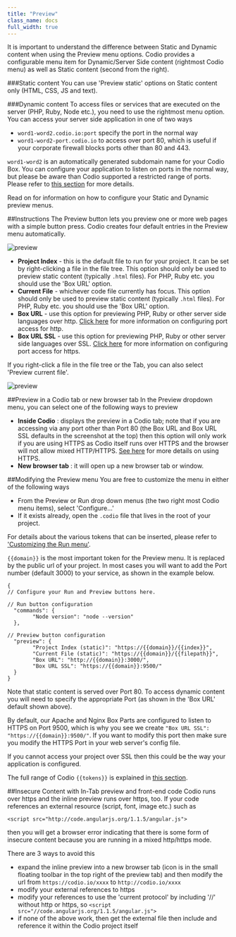 ```yaml
---
title: "Preview"
class_name: docs
full_width: true
---
```


It is important to understand the difference between Static and Dynamic content when using the Preview menu options. Codio provides a configurable menu item for Dynamic/Server Side content (rightmost Codio menu) as well as Static content (second from the right).

###Static content
You can use 'Preview static' options on Static content only (HTML, CSS, JS and text).

###Dynamic content
To access files or services that are executed on the server (PHP, Ruby, Node etc.), you need to use the rightmost menu option. You can access your server side application in one of two ways

- `word1-word2.codio.io:port` specify the port in the normal way
- `word1-word2-port.codio.io` to access over port 80, which is useful if your corporate firewall blocks ports other than 80 and 443.

`word1-word2` is an automatically generated subdomain name for your Codio Box. You can configure your application to listen on ports in the normal way, but please be aware than Codio supported a restricted range of ports. Please refer to [this section](/docs/boxes/ext-access) for more details.

Read on for information on how to configure your Static and Dynamic preview menus.

##Instructions
The Preview button lets you preview one or more web pages with a simple button press. Codio creates four default entries in the Preview menu automatically. 

![preview](/img/docs/preview-deploy.png)

- **Project Index** - this is the default file to run for your project. It can be set by right-clicking a file in the file tree. This option should only be used to preview static content (typically `.html` files). For PHP, Ruby etc. you should use the 'Box URL' option. 
- **Current File** - whichever code file currently has focus. This option should only be used to preview static content (typically `.html` files). For PHP, Ruby etc. you should use the 'Box URL' option. 
- **Box URL** - use this option for previewing PHP, Ruby or other server side languages over http. [Click here](/docs/boxes/ext-access) for more information on configuring port access for http.
- **Box URL SSL** - use this option for previewing PHP, Ruby or other server side languages over SSL. [Click here](/docs/boxes/ext-access) for more information on configuring port access for https.


If you right-click a file in the file tree or the Tab, you can also select 'Preview current file'.

![preview](/img/docs/preview-deploy-right-click.png)

##Preview in a Codio tab or new browser tab
In the Preview dropdown menu, you can select one of the following ways to preview

- **Inside Codio** : displays the preview in a Codio tab; note that if you are accessing via any port other than Port 80 (the Box URL and Box URL SSL defaults in the screenshot at the top) then this option will only work if you are using HTTPS as Codio itself runs over HTTPS and the browser will not allow mixed HTTP/HTTPS. [See here](/docs/boxes/ext-access) for more details on using HTTPS.
- **New browser tab** : it will open up a new browser tab or window.


##Modifying the Preview menu
You are free to customize the menu in either of the following ways

- From the Preview or Run drop down menus (the two right most Codio menu items), select 'Configure...'
- If it exists already, open the `.codio` file that lives in the root of your project. 

For details about the various tokens that can be inserted, please refer to ['Customizing the Run menu'](/docs/boxes/run). 

`{{domain}}` is the most important token for the Preview menu. It is replaced by the public url of your project. In most cases you will want to add the Port number (default 3000) to your service, as shown in the example below.

	{
	// Configure your Run and Preview buttons here.

	// Run button configuration
	  "commands": {
	        "Node version": "node --version"
	  },

	// Preview button configuration
	  "preview": {
	        "Project Index (static)": "https://{{domain}}/{{index}}",
	        "Current File (static)": "https://{{domain}}/{{filepath}}",
	        "Box URL": "http://{{domain}}:3000/",
	        "Box URL SSL": "https://{{domain}}:9500/"
	  }
	}

Note that static content is served over Port 80. To access dynamic content you will need to specify the appropriate Port (as shown in the 'Box URL' default shown above).

By default, our Apache and Nginx Box Parts are configured to listen to HTTPS on Port 9500, which is why you see we create `"Box URL SSL": "https://{{domain}}:9500/"`. If you want to modify this port then make sure you modify the HTTPS Port in your web server's config file.

If you cannot access your project over SSL then this could be the way your application is configured.

The full range of Codio `{{tokens}}` is explained in [this section](/docs/boxes/run/).

##Insecure Content with In-Tab preview and front-end code
Codio runs over https and the inline preview runs over https, too. If your code references an external resource (script, font, image etc.) such as

	<script src="http://code.angularjs.org/1.1.5/angular.js">

then you will get a browser error indicating that there is some form of insecure content because you are running in a mixed http/https mode.

There are 3 ways to avoid this

- expand the inline preview into a new browser tab (icon is in the small floating toolbar in the top right of the preview tab) and then modify the url from `https://codio.io/xxxx` to `http://codio.io/xxxx`
- modify your external references to https
- modify your references to use the 'current protocol' by including '//' without http or https, so `<script src="//code.angularjs.org/1.1.5/angular.js">`
- if none of the above work, then get the external file then include and reference it within the Codio project itself


